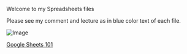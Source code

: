 Welcome to my Spreadsheets files

Please see my comment and lecture as in blue color text of each file.

![Image](https://iili.io/HqHZwwG.png)

[Google Sheets 101](https://docs.google.com/spreadsheets/d/1F93fvzu-EAAXSkTcPp236DDCi2ikVADkbGSAh1qL0lc/edit?usp=sharing)
